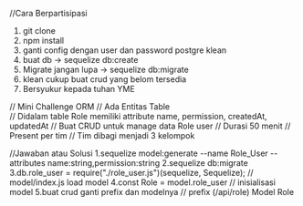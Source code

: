 //Cara Berpartisipasi
1. git clone
2. npm install
3. ganti config dengan user dan password postgre klean
4. buat db -> sequelize db:create
5. Migrate jangan lupa -> sequelize db:migrate
6. klean cukup buat crud yang belom tersedia 
7. Bersyukur kepada tuhan YME


// Mini Challenge ORM
// Ada Entitas Table 	
// Didalam table Role memiliki attribute name, permission, createdAt, updatedAt
// Buat CRUD untuk manage data Role user
// Durasi 50 menit
// Present per tim
// Tim dibagi menjadi 3 kelompok

//Jawaban atau Solusi
1.sequelize model:generate --name Role_User --attributes name:string,permission:string
2.sequelize db:migrate
3.db.role_user = require("./role_user.js")(sequelize, Sequelize); // model/index.js  load model 
4.const Role = model.role_user // inisialisasi model
5.buat crud ganti prefix dan modelnya  // prefix (/api/role) Model Role